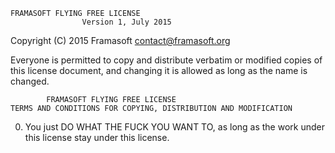     FRAMASOFT FLYING FREE LICENSE  
                    Version 1, July 2015

Copyright (C) 2015 Framasoft <contact@framasoft.org> 

Everyone is permitted to copy and distribute verbatim or modified 
copies of this license document, and changing it is allowed as long 
as the name is changed. 

            FRAMASOFT FLYING FREE LICENSE  
    TERMS AND CONDITIONS FOR COPYING, DISTRIBUTION AND MODIFICATION 

  0. You just DO WHAT THE FUCK YOU WANT TO, as long as the work under this license stay under this license.
